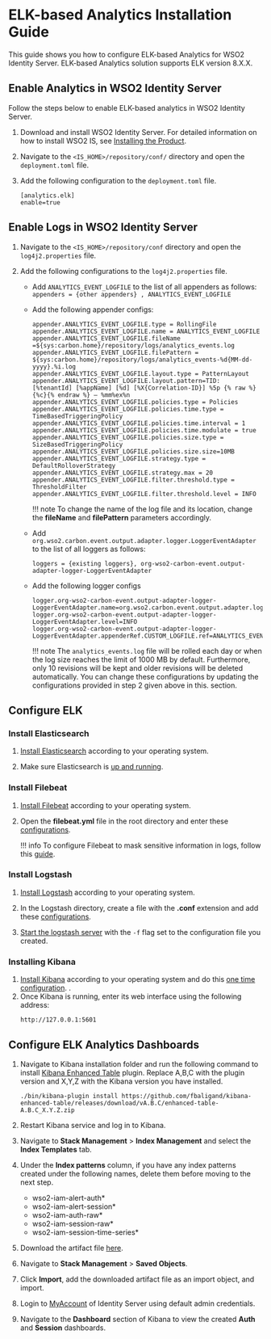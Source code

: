 # ELK-based Analytics Installation Guide

This guide shows you how to configure ELK-based Analytics for WSO2 Identity Server.  ELK-based Analytics solution supports ELK version 8.X.X.

## Enable Analytics in WSO2 Identity Server

Follow the steps below to enable ELK-based analytics in WSO2 Identity Server.

1. Download and install WSO2 Identity Server. For detailed information
   on how to install WSO2 IS, see [Installing the
   Product]({{base_path}}/setup/installing-the-product).

2. Navigate to the `<IS_HOME>/repository/conf/` directory and open the `deployment.toml` file.

3. Add the following configuration to the `deployment.toml` file.

    ```
    [analytics.elk]
    enable=true
    ```

## Enable Logs in WSO2 Identity Server

1. Navigate to the `<IS_HOME>/repository/conf` directory and open the `log4j2.properties` file.

2. Add the following configurations to the `log4j2.properties` file.
    
    - Add `ANALYTICS_EVENT_LOGFILE` to the list of all appenders as follows: <br />
        `appenders = {other appenders} , ANALYTICS_EVENT_LOGFILE`

    - Add the following appender configs:

        ```
        appender.ANALYTICS_EVENT_LOGFILE.type = RollingFile
        appender.ANALYTICS_EVENT_LOGFILE.name = ANALYTICS_EVENT_LOGFILE
        appender.ANALYTICS_EVENT_LOGFILE.fileName =${sys:carbon.home}/repository/logs/analytics_events.log
        appender.ANALYTICS_EVENT_LOGFILE.filePattern = ${sys:carbon.home}/repository/logs/analytics_events-%d{MM-dd-yyyy}.%i.log
        appender.ANALYTICS_EVENT_LOGFILE.layout.type = PatternLayout
        appender.ANALYTICS_EVENT_LOGFILE.layout.pattern=TID: [%tenantId] [%appName] [%d] [%X{Correlation-ID}] %5p {% raw %}{%c}{% endraw %} — %mm%ex%n
        appender.ANALYTICS_EVENT_LOGFILE.policies.type = Policies
        appender.ANALYTICS_EVENT_LOGFILE.policies.time.type = TimeBasedTriggeringPolicy
        appender.ANALYTICS_EVENT_LOGFILE.policies.time.interval = 1
        appender.ANALYTICS_EVENT_LOGFILE.policies.time.modulate = true
        appender.ANALYTICS_EVENT_LOGFILE.policies.size.type = SizeBasedTriggeringPolicy
        appender.ANALYTICS_EVENT_LOGFILE.policies.size.size=10MB
        appender.ANALYTICS_EVENT_LOGFILE.strategy.type = DefaultRolloverStrategy
        appender.ANALYTICS_EVENT_LOGFILE.strategy.max = 20
        appender.ANALYTICS_EVENT_LOGFILE.filter.threshold.type = ThresholdFilter
        appender.ANALYTICS_EVENT_LOGFILE.filter.threshold.level = INFO
        ```

        !!! note
            To change the name of the log file and its location, change the **fileName** and **filePattern** parameters accordingly.

    - Add `org.wso2.carbon.event.output.adapter.logger.LoggerEventAdapter` to the list of all loggers as follows:
        ```
        loggers = {existing loggers}, org-wso2-carbon-event.output-adapter-logger-LoggerEventAdapter
        ```
    - Add the following logger configs
        ```
        logger.org-wso2-carbon-event.output-adapter-logger-LoggerEventAdapter.name=org.wso2.carbon.event.output.adapter.logger.LoggerEventAdapter
        logger.org-wso2-carbon-event.output-adapter-logger-LoggerEventAdapter.level=INFO
        logger.org-wso2-carbon-event.output-adapter-logger-LoggerEventAdapter.appenderRef.CUSTOM_LOGFILE.ref=ANALYTICS_EVENT_LOGFILE
        ```

        !!! note
            The `analytics_events.log` file will be rolled each day or when the log size reaches the limit of 1000 MB by default. Furthermore, only 10 revisions will be kept and older revisions will be deleted automatically. You can change these configurations by updating the configurations provided in step 2 given above in this. section.
 
## Configure ELK

### Install Elasticsearch
 
1. [Install Elasticsearch](https://www.elastic.co/guide/en/elastic-stack-get-started/current/get-started-elastic-stack.html#install-elasticsearch) according to your operating system.

2. Make sure Elasticsearch is [up and running](https://www.elastic.co/guide/en/elastic-stack-get-started/current/get-started-elastic-stack.html#_make_sure_that_elasticsearch_is_up_and_running).

### Install Filebeat
1. [Install Filebeat](https://www.elastic.co/guide/en/beats/filebeat/current/filebeat-installation-configuration.html#installation) according to your operating system.

2. Open the **filebeat.yml** file in the root directory and enter these [configurations](https://github.com/wso2-extensions/identity-elk-integration/blob/main/filebeat/filebeat.yml).

    !!! info
        To configure Filebeat to mask sensitive information in logs, follow this [guide]({{base_path}}/deploy/monitor/elk-mask-sensitive-information-in-logs.md).


### Install Logstash
 
1. [Install Logstash](https://www.elastic.co/guide/en/logstash/current/installing-logstash.html) according to your operating system.
2. In the Logstash directory, create a file with the **.conf** extension and add these [configurations](https://github.com/wso2-extensions/identity-elk-integration/blob/main/logstash/logstash-filebeat.conf).

3.  [Start the logstash server](https://www.elastic.co/guide/en/logstash/8.1/running-logstash-command-line.html#running-logstash-command-line) with the `-f` flag set to the configuration file you created.

 
### Installing Kibana
1. [Install Kibana](https://www.elastic.co/guide/en/elastic-stack-get-started/current/get-started-elastic-stack.html#install-kibana) according to your operating system and do this [one time configuration](https://www.elastic.co/guide/en/elasticsearch/reference/8.2/configuring-stack-security.html#stack-start-with-security).
  .
2. Once Kibana is running, enter its web interface using the following address:
    ```
    http://127.0.0.1:5601
    ```
 
## Configure ELK Analytics Dashboards
 
1. Navigate to Kibana installation folder and run the following command to install [Kibana Enhanced Table](https://github.com/fbaligand/kibana-enhanced-table) plugin. Replace A,B,C with the plugin version and X,Y,Z with the Kibana version you have installed.
    ```
    ./bin/kibana-plugin install https://github.com/fbaligand/kibana-enhanced-table/releases/download/vA.B.C/enhanced-table-A.B.C_X.Y.Z.zip
    ```
2. Restart Kibana service and log in to Kibana.
3. Navigate to **Stack Management** > **Index Management** and select the **Index Templates** tab.
4. Under the **Index patterns** column, if you have any index patterns created under the following names, delete them before moving to the next step.
 
     - wso2-iam-alert-auth*
     - wso2-iam-alert-session*
     - wso2-iam-auth-raw*
     - wso2-iam-session-raw*
     - wso2-iam-session-time-series*
 
5. Download the artifact file [here]({{base_path}}/assets/img/elk-analytics/kibana-8-x-auth-and-session.ndjson).
6. Navigate to **Stack Management** > **Saved Objects**.
7. Click **Import**, add the downloaded artifact file as an import object, and import. 
8. Login to [MyAccount](https://localhost:9443/myaccount) of Identity Server using default admin credentials.
9. Navigate to the **Dashboard** section of Kibana to view the created **Auth** and **Session** dashboards.
